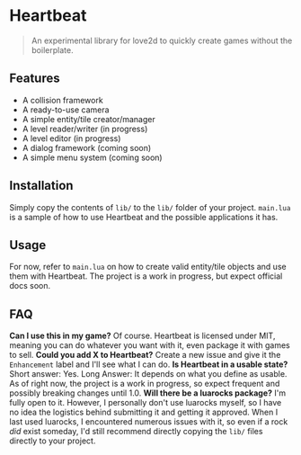 # Heartbeat
> An experimental library for love2d to quickly create games without the boilerplate.

## Features
* A collision framework
* A ready-to-use camera
* A simple entity/tile creator/manager
* A level reader/writer (in progress)
* A level editor (in progress)
* A dialog framework (coming soon)
* A simple menu system (coming soon)

## Installation
Simply copy the contents of `lib/` to the `lib/` folder of your project. `main.lua` is a sample of how to use Heartbeat and the possible applications it has.

## Usage
For now, refer to `main.lua` on how to create valid entity/tile objects and use them with Heartbeat. The project is a work in progress, but expect official docs soon.

## FAQ
**Can I use this in my game?**
Of course. Heartbeat is licensed under MIT, meaning you can do whatever you want with it, even package it with games to sell.
**Could you add X to Heartbeat?**
Create a new issue and give it the `Enhancement` label and I'll see what I can do.
**Is Heartbeat in a usable state?**
Short answer: Yes. Long Answer: It depends on what you define as usable. As of right now, the project is a work in progress, so expect frequent and possibly breaking changes until 1.0.
**Will there be a luarocks package?**
I'm fully open to it. However, I personally don't use luarocks myself, so I have no idea the logistics behind submitting it and getting it approved. When I last used luarocks, I encountered numerous issues with it, so even if a rock _did_ exist someday, I'd still recommend directly copying the `lib/` files directly to your project.

